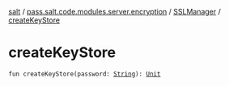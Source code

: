 [salt](../../index.md) / [pass.salt.code.modules.server.encryption](../index.md) / [SSLManager](index.md) / [createKeyStore](./create-key-store.md)

# createKeyStore

`fun createKeyStore(password: `[`String`](https://kotlinlang.org/api/latest/jvm/stdlib/kotlin/-string/index.html)`): `[`Unit`](https://kotlinlang.org/api/latest/jvm/stdlib/kotlin/-unit/index.html)